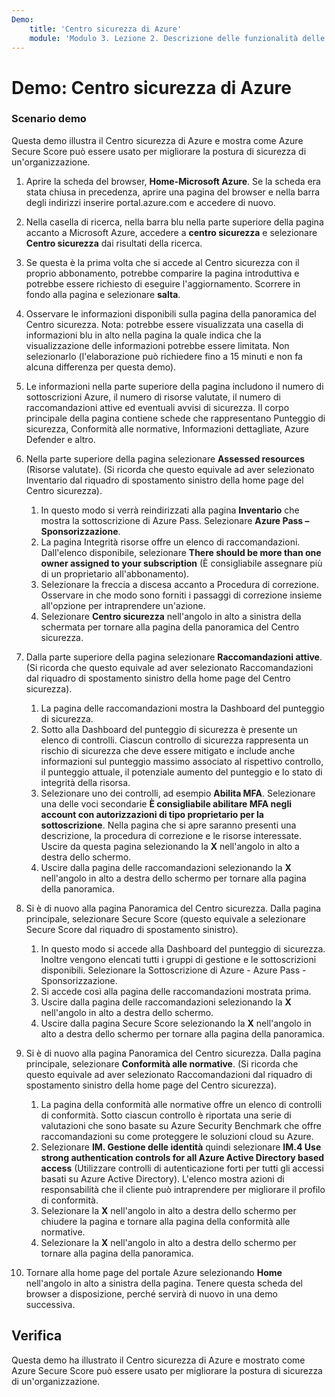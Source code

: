 ```yaml
---
Demo:
    title: 'Centro sicurezza di Azure'
    module: 'Modulo 3. Lezione 2. Descrizione delle funzionalità delle soluzioni di sicurezza Microsoft: descrizione delle funzionalità di gestione della sicurezza di Azure'
---
```


# Demo: Centro sicurezza di Azure

### Scenario demo

Questa demo illustra il Centro sicurezza di Azure e mostra come Azure Secure Score può essere usato per migliorare la postura di sicurezza di un'organizzazione.

1. Aprire la scheda del browser, **Home-Microsoft Azure**.  Se la scheda era stata chiusa in precedenza, aprire una pagina del browser e nella barra degli indirizzi inserire portal.azure.com e accedere di nuovo.

1. Nella casella di ricerca, nella barra blu nella parte superiore della pagina accanto a Microsoft Azure, accedere a **centro sicurezza** e selezionare **Centro sicurezza** dai risultati della ricerca.

1. Se questa è la prima volta che si accede al Centro sicurezza con il proprio abbonamento, potrebbe comparire la pagina introduttiva e potrebbe essere richiesto di eseguire l'aggiornamento.  Scorrere in fondo alla pagina e selezionare **salta**.

1. Osservare le informazioni disponibili sulla pagina della panoramica del Centro sicurezza.  Nota: potrebbe essere visualizzata una casella di informazioni blu in alto nella pagina la quale indica che la visualizzazione delle informazioni potrebbe essere limitata.  Non selezionarlo (l'elaborazione può richiedere fino a 15 minuti e non fa alcuna differenza per questa demo).

1. Le informazioni nella parte superiore della pagina includono il numero di sottoscrizioni Azure, il numero di risorse valutate, il numero di raccomandazioni attive ed eventuali avvisi di sicurezza.  Il corpo principale della pagina contiene schede che rappresentano Punteggio di sicurezza, Conformità alle normative, Informazioni dettagliate, Azure Defender e altro.  

1. Nella parte superiore della pagina selezionare **Assessed resources** (Risorse valutate).  (Si ricorda che questo equivale ad aver selezionato Inventario dal riquadro di spostamento sinistro della home page del Centro sicurezza).
    1. In questo modo si verrà reindirizzati alla pagina **Inventario** che mostra la sottoscrizione di Azure Pass.  Selezionare **Azure Pass – Sponsorizzazione**.
    1. La pagina Integrità risorse offre un elenco di raccomandazioni.  Dall'elenco disponibile, selezionare **There should be more than one owner assigned to your subscription** (È consigliabile assegnare più di un proprietario all'abbonamento).
    1. Selezionare la freccia a discesa accanto a Procedura di correzione. Osservare in che modo sono forniti i passaggi di correzione insieme all'opzione per intraprendere un'azione.  
    1. Selezionare **Centro sicurezza** nell'angolo in alto a sinistra della schermata per tornare alla pagina della panoramica del Centro sicurezza.

1. Dalla parte superiore della pagina selezionare **Raccomandazioni attive**.  (Si ricorda che questo equivale ad aver selezionato Raccomandazioni dal riquadro di spostamento sinistro della home page del Centro sicurezza).
    1. La pagina delle raccomandazioni mostra la Dashboard del punteggio di sicurezza. 
    1. Sotto alla Dashboard del punteggio di sicurezza è presente un elenco di controlli. Ciascun controllo di sicurezza rappresenta un rischio di sicurezza che deve essere mitigato e include anche informazioni sul punteggio massimo associato al rispettivo controllo, il punteggio attuale, il potenziale aumento del punteggio e lo stato di integrità della risorsa.  
    1. Selezionare uno dei controlli, ad esempio **Abilita MFA**.  Selezionare una delle voci secondarie **È consigliabile abilitare MFA negli account con autorizzazioni di tipo proprietario per la sottoscrizione**.  Nella pagina che si apre saranno presenti una descrizione, la procedura di correzione e le risorse interessate. Uscire da questa pagina selezionando la **X** nell'angolo in alto a destra dello schermo.
    1. Uscire dalla pagina delle raccomandazioni selezionando la **X** nell'angolo in alto a destra dello schermo per tornare alla pagina della panoramica.

1. Si è di nuovo alla pagina Panoramica del Centro sicurezza.  Dalla pagina principale, selezionare Secure Score (questo equivale a selezionare Secure Score dal riquadro di spostamento sinistro).
    1. In questo modo si accede alla Dashboard del punteggio di sicurezza.  Inoltre vengono elencati tutti i gruppi di gestione e le sottoscrizioni disponibili.  Selezionare la Sottoscrizione di Azure - Azure Pass - Sponsorizzazione.
    1. Si accede così alla pagina delle raccomandazioni mostrata prima.
    1. Uscire dalla pagina delle raccomandazioni selezionando la **X** nell'angolo in alto a destra dello schermo.
    1. Uscire dalla pagina Secure Score selezionando la **X** nell'angolo in alto a destra dello schermo per tornare alla pagina della panoramica.

1. Si è di nuovo alla pagina Panoramica del Centro sicurezza.  Dalla pagina principale, selezionare **Conformità alle normative**. (Si ricorda che questo equivale ad aver selezionato Raccomandazioni dal riquadro di spostamento sinistro della home page del Centro sicurezza).
    1. La pagina della conformità alle normative offre un elenco di controlli di conformità.  Sotto ciascun controllo è riportata una serie di valutazioni che sono basate su Azure Security Benchmark che offre raccomandazioni su come proteggere le soluzioni cloud su Azure.
    1. Selezionare **IM. Gestione delle identità** quindi selezionare **IM.4 Use strong authentication controls for all Azure Active Directory based access** (Utilizzare controlli di autenticazione forti per tutti gli accessi basati su Azure Active Directory).  L'elenco mostra azioni di responsabilità che il cliente può intraprendere per migliorare il profilo di conformità.
    1. Selezionare la **X** nell'angolo in alto a destra dello schermo per chiudere la pagina e tornare alla pagina della conformità alle normative.
    1. Selezionare la **X** nell'angolo in alto a destra dello schermo per tornare alla pagina della panoramica.

1. Tornare alla home page del portale Azure selezionando **Home** nell'angolo in alto a sinistra della pagina.  Tenere questa scheda del browser a disposizione, perché servirà di nuovo in una demo successiva.

## Verifica

Questa demo ha illustrato il Centro sicurezza di Azure e mostrato come Azure Secure Score può essere usato per migliorare la postura di sicurezza di un'organizzazione.

